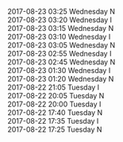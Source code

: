 2017-08-23 03:25 Wednesday  N  
2017-08-23 03:20 Wednesday  I  
2017-08-23 03:15 Wednesday  N  
2017-08-23 03:10 Wednesday  I  
2017-08-23 03:05 Wednesday  N  
2017-08-23 02:55 Wednesday  I  
2017-08-23 02:45 Wednesday  N  
2017-08-23 01:30 Wednesday  I  
2017-08-23 01:20 Wednesday  N  
2017-08-22 21:05 Tuesday  I  
2017-08-22 20:05 Tuesday  N  
2017-08-22 20:00 Tuesday  I  
2017-08-22 17:40 Tuesday  N  
2017-08-22 17:35 Tuesday  I  
2017-08-22 17:25 Tuesday  N  

